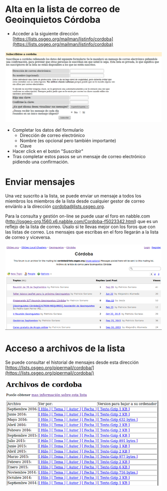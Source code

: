 # Alta en la lista de correo de Geoinquietos Córdoba

- Acceder a la siguiente dirección [https://lists.osgeo.org/mailman/listinfo/cordoba](https://lists.osgeo.org/mailman/listinfo/cordoba)

![Formulario de suscripción](./img/formularioaltalista.png "Formulario de suscripción")
- Completar los datos del formulario
  - Dirección de correo electrónico
  - Nombre (es opcional pero también importante)
  - Clave
- Hacer click en el botón "Suscribir"
- Tras completar estos pasos se un mensaje de correo electrónico pidiendo una confirmación.

# Enviar mensajes

Una vez suscrito a la lista, se puede enviar un mensaje a todos los miembros los miembros de la lista desde cualquier gestor de correo envíánlo a la dirección [cordoba@lists.osgeo.org](cordoba@lists.osgeo.org). 

Para la consulta y gestión on-line se puede usar el foro en nabble.com (http://osgeo-org.1560.x6.nabble.com/Cordoba-f5023342.html) que es un reflejo de la lista de correo. Úsalo si te llevas mejor con los foros que con las listas de correo. Los mensajes que escribas en el foro llegarán a la lista de correo y viceversa.

![Foro en Nabble](./img/foronabble.png "Foro en Nabble")

# Acceso a archivos de la lista

Se puede consultar el historial de mensajes desde esta dirección [https://lists.osgeo.org/pipermail/cordoba/](https://lists.osgeo.org/pipermail/cordoba/)

![Historial de archivos](./img/archivoslista.png "Historial de archivos")
